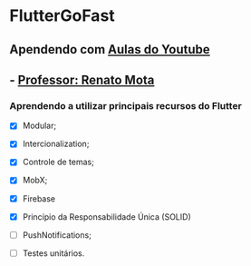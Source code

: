 # FlutterGoFast

## Apendendo com [Aulas do  Youtube](https://www.youtube.com/watch?v=7OzYvgM4nRg&list=PLHAtJbrQ17AWXvqBvV4YJXgrvy898hBcL)
## - [Professor: Renato Mota](https://github.com/RenatoLucasMota/FlutterGoFast)

### Aprendendo a utilizar principais recursos do Flutter 
- [x] Modular;
- [x] Intercionalization;
- [x] Controle de temas;
- [x] MobX;
- [x] Firebase
- [x] Princípio da Responsabilidade Única (SOLID)
- [ ] PushNotifications;
- [ ] Testes unitários.

